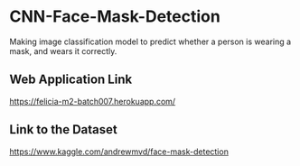# CNN-Face-Mask-Detection
Making image classification model to predict whether a person is wearing a mask, and wears it correctly.

## Web Application Link
https://felicia-m2-batch007.herokuapp.com/

## Link to the Dataset
https://www.kaggle.com/andrewmvd/face-mask-detection
